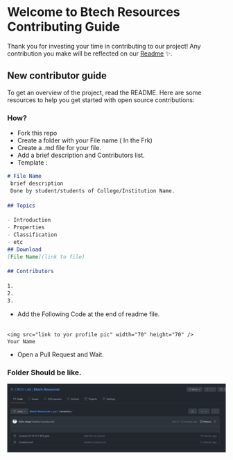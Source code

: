 # Welcome to Btech Resources Contributing Guide

Thank you for investing your time in contributing to our project! Any contribution you make will be reflected on our [Readme](https://github.com/CIRUS-LAB/Btech-Resources/blob/main/README.md#Contributors) ✨.

## New contributor guide

To get an overview of the project, read the README. Here are some resources to help you get started with open source contributions:

### How?
- Fork this repo
- Create a folder with your File name ( In the Frk)
- Create a .md file for your file.
- Add a brief description and Contributors list.
- Template :
```Markdown
# File Name
 brief description
 Done by student/students of College/Institution Name.

## Topics

- Introduction
- Properties
- Classification
- etc
## Download
[File Name](link to file)

## Contributors

1.
2.
3.

```
- Add the Following Code at the end of readme file.
```

<img src="link to yor profile pic" width="70" height="70" />
Your Name

```
- Open a Pull Request and Wait.
 
### Folder Should be like.
<img align="center" src="https://github.com/CIRUS-LAB/Btech-Resources/blob/main/img/tutorial1.png"  />
